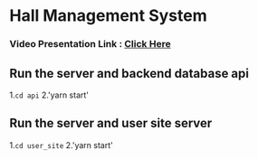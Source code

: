 # Hall Management System

### Video Presentation Link : [Click Here](https://drive.google.com/file/d/13QwjDcP4ve9r0cBWzEl9WsPv2_mIKVrh/view?usp=sharing)

## Run the server and backend database api

1.`cd api`
2.'yarn start'


## Run the server and user site server

1.`cd user_site`
2.'yarn start'
